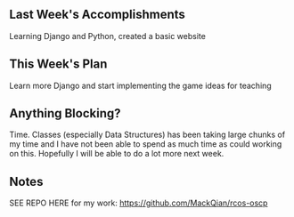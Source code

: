 ## Last Week's Accomplishments

Learning Django and Python, created a basic website


## This Week's Plan

Learn more Django and start implementing the game ideas for teaching


## Anything Blocking?
Time. Classes (especially Data Structures) has been taking large chunks of my time and I have not been able to spend as much time as 
could working on this. Hopefully I will be able to do a lot more next week.

## Notes
SEE REPO HERE for my work: https://github.com/MackQian/rcos-oscp

